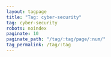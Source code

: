 ```yaml
---
layout: tagpage
title: "Tag: cyber-security"
tag: cyber-security
robots: noindex
paginate: 10
paginate_path: "/tag/:tag/page/:num/"
tag_permalink: /tag/:tag
---
```

